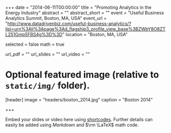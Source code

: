 +++
date = "2014-06-11T00:00:00"
title = "Promoting Analytics in the Energy Industry"
abstract = ""
abstract_short = ""
event = "Useful Business Analytics Summit, Boston, MA, USA"
event_url = "http://www.datadrivenbiz.com/useful-business-analytics/?lipi=urn%3Ali%3Apage%3Ad_flagship3_profile_view_base%3BZWbY8O8ZTL251Gmp5FBS4g%3D%3D"
location = "Boston, MA, USA"

selected = false
math = true

url_pdf = ""
url_slides = ""
url_video = ""

# Optional featured image (relative to `static/img/` folder).
[header]
image = "headers/boston_2014.jpg"
caption = "Boston 2014"

+++

Embed your slides or video here using [shortcodes](https://gcushen.github.io/hugo-academic-demo/post/writing-markdown-latex/). Further details can easily be added using *Markdown* and $\rm \LaTeX$ math code. 
